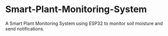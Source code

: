 # Smart-Plant-Monitoring-System
A Smart Plant Monitoring System using ESP32 to monitor soil moisture and send notifications.
